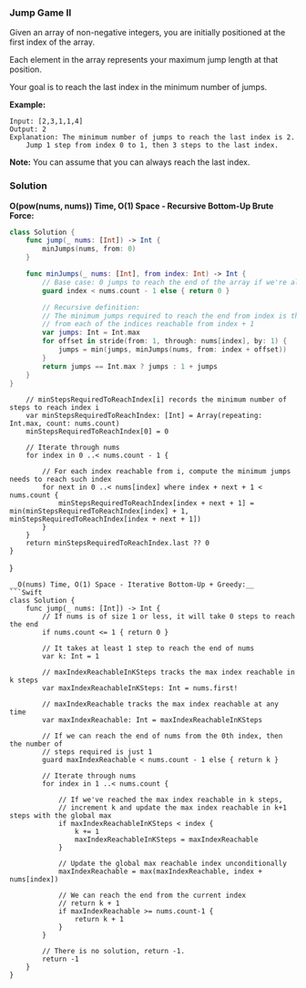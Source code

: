 
### Jump Game II

Given an array of non-negative integers, you are initially positioned at the first index of the array.

Each element in the array represents your maximum jump length at that position.

Your goal is to reach the last index in the minimum number of jumps.

__Example:__
```
Input: [2,3,1,1,4]
Output: 2
Explanation: The minimum number of jumps to reach the last index is 2.
    Jump 1 step from index 0 to 1, then 3 steps to the last index.
```

__Note:__
You can assume that you can always reach the last index.

### Solution
__O(pow(nums, nums)) Time, O(1) Space - Recursive Bottom-Up Brute Force:__
```Swift
class Solution {
    func jump(_ nums: [Int]) -> Int {
        minJumps(nums, from: 0)
    }

    func minJumps(_ nums: [Int], from index: Int) -> Int {
        // Base case: 0 jumps to reach the end of the array if we're already at the end
        guard index < nums.count - 1 else { return 0 }

        // Recursive definition:
        // The minimum jumps required to reach the end from index is the minimum jumps
        // from each of the indices reachable from index + 1
        var jumps: Int = Int.max
        for offset in stride(from: 1, through: nums[index], by: 1) {
            jumps = min(jumps, minJumps(nums, from: index + offset))
        }
        return jumps == Int.max ? jumps : 1 + jumps
    }
}
```

        // minStepsRequiredToReachIndex[i] records the minimum number of steps to reach index i
        var minStepsRequiredToReachIndex: [Int] = Array(repeating: Int.max, count: nums.count)
        minStepsRequiredToReachIndex[0] = 0

        // Iterate through nums
        for index in 0 ..< nums.count - 1 {

            // For each index reachable from i, compute the minimum jumps needs to reach such index
            for next in 0 ..< nums[index] where index + next + 1 < nums.count {
                minStepsRequiredToReachIndex[index + next + 1] = min(minStepsRequiredToReachIndex[index] + 1, minStepsRequiredToReachIndex[index + next + 1])
            }
        }
        return minStepsRequiredToReachIndex.last ?? 0
    }
}
```
__O(nums) Time, O(1) Space - Iterative Bottom-Up + Greedy:__
```Swift
class Solution {
    func jump(_ nums: [Int]) -> Int {
        // If nums is of size 1 or less, it will take 0 steps to reach the end
        if nums.count <= 1 { return 0 }

        // It takes at least 1 step to reach the end of nums
        var k: Int = 1

        // maxIndexReachableInKSteps tracks the max index reachable in k steps
        var maxIndexReachableInKSteps: Int = nums.first!

        // maxIndexReachable tracks the max index reachable at any time
        var maxIndexReachable: Int = maxIndexReachableInKSteps

        // If we can reach the end of nums from the 0th index, then the number of
        // steps required is just 1
        guard maxIndexReachable < nums.count - 1 else { return k }

        // Iterate through nums
        for index in 1 ..< nums.count {

            // If we've reached the max index reachable in k steps,
            // increment k and update the max index reachable in k+1 steps with the global max
            if maxIndexReachableInKSteps < index {
                k += 1
                maxIndexReachableInKSteps = maxIndexReachable
            }

            // Update the global max reachable index unconditionally
            maxIndexReachable = max(maxIndexReachable, index + nums[index])

            // We can reach the end from the current index
            // return k + 1
            if maxIndexReachable >= nums.count-1 {
                return k + 1
            }
        }

        // There is no solution, return -1.
        return -1
    }
}
```